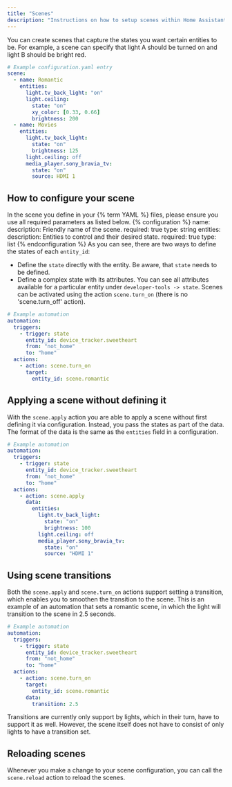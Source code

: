 ```yaml
---
title: "Scenes"
description: "Instructions on how to setup scenes within Home Assistant."
---
```

You can create scenes that capture the states you want certain entities to be. For example, a scene can specify that light A should be turned on and light B should be bright red.
```yaml
# Example configuration.yaml entry
scene:
  - name: Romantic
    entities:
      light.tv_back_light: "on"
      light.ceiling:
        state: "on"
        xy_color: [0.33, 0.66]
        brightness: 200
  - name: Movies
    entities:
      light.tv_back_light:
        state: "on"
        brightness: 125
      light.ceiling: off
      media_player.sony_bravia_tv:
        state: "on"
        source: HDMI 1
```
## How to configure your scene
In the scene you define in your {% term YAML %} files, please ensure you use
all required parameters as listed below.
{% configuration %}
name:
  description: Friendly name of the scene.
  required: true
  type: string
entities:
  description: Entities to control and their desired state.
  required: true
  type: list
{% endconfiguration %}
As you can see, there are two ways to define the states of each `entity_id`:
- Define the `state` directly with the entity. Be aware, that `state` needs to be defined.
- Define a complex state with its attributes. You can see all attributes available for a particular entity under `developer-tools -> state`.
Scenes can be activated using the action `scene.turn_on` (there is no 'scene.turn_off' action).
```yaml
# Example automation
automation:
  triggers:
    - trigger: state
      entity_id: device_tracker.sweetheart
      from: "not_home"
      to: "home"
  actions:
    - action: scene.turn_on
      target:
        entity_id: scene.romantic
```
## Applying a scene without defining it
With the `scene.apply` action you are able to apply a scene without first defining it via configuration. Instead, you pass the states as part of the data. The format of the data is the same as the `entities` field in a configuration.
```yaml
# Example automation
automation:
  triggers:
    - trigger: state
      entity_id: device_tracker.sweetheart
      from: "not_home"
      to: "home"
  actions:
    - action: scene.apply
      data:
        entities:
          light.tv_back_light:
            state: "on"
            brightness: 100
          light.ceiling: off
          media_player.sony_bravia_tv:
            state: "on"
            source: "HDMI 1"
```
## Using scene transitions
Both the `scene.apply` and `scene.turn_on` actions support setting a transition,
which enables you to smoothen the transition to the scene.
This is an example of an automation that sets a romantic scene, in which the
light will transition to the scene in 2.5 seconds.
```yaml
# Example automation
automation:
  triggers:
    - trigger: state
      entity_id: device_tracker.sweetheart
      from: "not_home"
      to: "home"
  actions:
    - action: scene.turn_on
      target:
        entity_id: scene.romantic
      data:
        transition: 2.5
```
Transitions are currently only support by lights, which in their turn, have
to support it as well. However, the scene itself does not have to consist of
only lights to have a transition set.
## Reloading scenes
Whenever you make a change to your scene configuration, you can call the `scene.reload` action to reload the scenes.